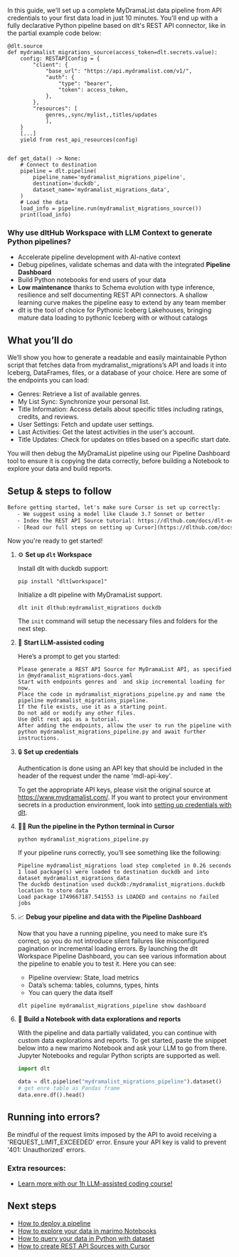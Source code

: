In this guide, we'll set up a complete MyDramaList data pipeline from API credentials to your first data load in just 10 minutes. You'll end up with a fully declarative Python pipeline based on dlt's REST API connector, like in the partial example code below:

```python-outcome
@dlt.source
def mydramalist_migrations_source(access_token=dlt.secrets.value):
    config: RESTAPIConfig = {
        "client": {
            "base_url": "https://api.mydramalist.com/v1/",
            "auth": {
                "type": "bearer",
                "token": access_token,
            },
        },
        "resources": [
            genres,,sync/mylist,,titles/updates
            ],
    }
    [...]
    yield from rest_api_resources(config)


def get_data() -> None:
    # Connect to destination
    pipeline = dlt.pipeline(
        pipeline_name='mydramalist_migrations_pipeline',
        destination='duckdb',
        dataset_name='mydramalist_migrations_data', 
    )
    # Load the data
    load_info = pipeline.run(mydramalist_migrations_source())
    print(load_info) 
```

### Why use dltHub Workspace with LLM Context to generate Python pipelines?

- Accelerate pipeline development with AI-native context
- Debug pipelines, validate schemas and data with the integrated **Pipeline Dashboard**
- Build Python notebooks for end users of your data
- **Low maintenance** thanks to Schema evolution with type inference, resilience and self documenting REST API connectors. A shallow learning curve makes the pipeline easy to extend by any team member
- dlt is the tool of choice for Pythonic Iceberg Lakehouses, bringing mature data loading to pythonic Iceberg with or without catalogs

## What you’ll do

We’ll show you how to generate a readable and easily maintainable Python script that fetches data from mydramalist_migrations’s API and loads it into Iceberg, DataFrames, files, or a database of your choice. Here are some of the endpoints you can load:

- Genres: Retrieve a list of available genres.
- My List Sync: Synchronize your personal list.
- Title Information: Access details about specific titles including ratings, credits, and reviews.
- User Settings: Fetch and update user settings.
- Last Activities: Get the latest activities in the user's account.
- Title Updates: Check for updates on titles based on a specific start date.

You will then debug the MyDramaList pipeline using our Pipeline Dashboard tool to ensure it is copying the data correctly, before building a Notebook to explore your data and build reports.

## Setup & steps to follow

```default
Before getting started, let's make sure Cursor is set up correctly:
   - We suggest using a model like Claude 3.7 Sonnet or better
   - Index the REST API Source tutorial: https://dlthub.com/docs/dlt-ecosystem/verified-sources/rest_api/ and add it to context as **@dlt rest api**
   - [Read our full steps on setting up Cursor](https://dlthub.com/docs/dlt-ecosystem/llm-tooling/cursor-restapi#23-configuring-cursor-with-documentation)
```

Now you're ready to get started!

1. ⚙️ **Set up `dlt` Workspace**
    
    Install dlt with duckdb support:
    ```shell
    pip install "dlt[workspace]"
    ```

    Initialize a dlt pipeline with MyDramaList support.
    ```shell
    dlt init dlthub:mydramalist_migrations duckdb
    ```

    The `init` command will setup the necessary files and folders for the next step.
    
2. 🤠 **Start LLM-assisted coding**
    
    Here’s a prompt to get you started:
    
    ```prompt
    Please generate a REST API Source for MyDramaList API, as specified in @mydramalist_migrations-docs.yaml 
    Start with endpoints genres and  and skip incremental loading for now. 
    Place the code in mydramalist_migrations_pipeline.py and name the pipeline mydramalist_migrations_pipeline. 
    If the file exists, use it as a starting point. 
    Do not add or modify any other files. 
    Use @dlt rest api as a tutorial. 
    After adding the endpoints, allow the user to run the pipeline with python mydramalist_migrations_pipeline.py and await further instructions.
    ```

    
3. 🔒 **Set up credentials** 
    
    Authentication is done using an API key that should be included in the header of the request under the name 'mdl-api-key'.
    
    To get the appropriate API keys, please visit the original source at https://www.mydramalist.com/.
    If you want to protect your environment secrets in a production environment, look into [setting up credentials with dlt](https://dlthub.com/docs/walkthroughs/add_credentials).
    
4. 🏃‍♀️ **Run the pipeline in the Python terminal in Cursor**
    
    ```shell
    python mydramalist_migrations_pipeline.py
    ```
    
    If your pipeline runs correctly, you’ll see something like the following:
    
    ```shell
    Pipeline mydramalist_migrations load step completed in 0.26 seconds
    1 load package(s) were loaded to destination duckdb and into dataset mydramalist_migrations_data
    The duckdb destination used duckdb:/mydramalist_migrations.duckdb location to store data
    Load package 1749667187.541553 is LOADED and contains no failed jobs
    ```
    
5. 📈 **Debug your pipeline and data with the Pipeline Dashboard**

    Now that you have a running pipeline, you need to make sure it’s correct, so you do not introduce silent failures like misconfigured pagination or incremental loading errors. By launching the dlt Workspace Pipeline Dashboard, you can see various information about the pipeline to enable you to test it. Here you can see:
    - Pipeline overview: State, load metrics
    - Data’s schema: tables, columns, types, hints
    - You can query the data itself
    
    ```shell
    dlt pipeline mydramalist_migrations_pipeline show dashboard
    ```
    
6. 🐍 **Build a Notebook with data explorations and reports**

    With the pipeline and data partially validated, you can continue with custom data explorations and reports. To get started, paste the snippet below into a new marimo Notebook and ask your LLM to go from there. Jupyter Notebooks and regular Python scripts are supported as well.

    
    ```python
    import dlt

   data = dlt.pipeline("mydramalist_migrations_pipeline").dataset()
   # get enre table as Pandas frame
   data.enre.df().head()
    ```

## Running into errors?

Be mindful of the request limits imposed by the API to avoid receiving a 'REQUEST_LIMIT_EXCEEDED' error. Ensure your API key is valid to prevent '401: Unauthorized' errors.

### Extra resources:

- [Learn more with our 1h LLM-assisted coding course!](https://www.youtube.com/watch?v=GGid70rnJuM)

## Next steps

- [How to deploy a pipeline](https://dlthub.com/docs/walkthroughs/deploy-a-pipeline)
- [How to explore your data in marimo Notebooks](https://dlthub.com/docs/general-usage/dataset-access/marimo)
- [How to query your data in Python with dataset](https://dlthub.com/docs/general-usage/dataset-access/dataset)
- [How to create REST API Sources with Cursor](https://dlthub.com/docs/dlt-ecosystem/llm-tooling/cursor-restapi)
